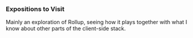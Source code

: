 ### Expositions to Visit
Mainly an exploration of Rollup, seeing how it plays together with what I know about other parts of the client-side stack.
